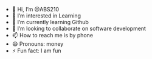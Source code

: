 - 👋 Hi, I’m @ABS210
- 👀 I’m interested in Learning
- 🌱 I’m currently learning Github
- 💞️ I’m looking to collaborate on software development
- 📫 How to reach me is by phone
- 😄 Pronouns: money
- ⚡ Fun fact: I am fun

<!---
ABS210/ABS210 is a ✨ special ✨ repository because its `README.md` (this file) appears on your GitHub profile.
You can click the Preview link to take a look at your changes.
--->
